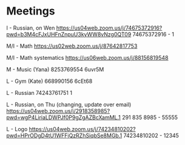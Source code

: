 # Meetings

I - Russian, on Wen
<https://us04web.zoom.us/j/74675372916?pwd=b3M4cFJxUHFnZnpuU3kyWW8vNzg0QT09> 74675372916 - 1

M/I - Math
<https://us02web.zoom.us/j/87642817753>

M/I - Math systematics
<https://us06web.zoom.us/j/88156819548>

M - Music (Yana)
8253769554 6uvr5M

L - Gym (Kate)
668990156 6cEt68

L - Russian
74243761751 1

L - Russian, on Thu (changing, update over email)
<https://us04web.zoom.us/j/2918358985?pwd=wgP4LiriaLDWPJf0P9gZgAZBcXamML.1> 291 835 8985 - 55555

L - Logo
<https://us04web.zoom.us/j/74234810202?pwd=HPrODgD4tU1WFFjQzRZhSiqbSe8MGb.1> 74234810202 - 12345

